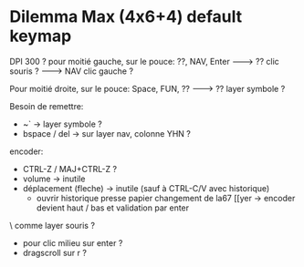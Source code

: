 # Dilemma Max (4x6+4) default keymap

DPI 300 ?
pour moitié gauche, sur le pouce:
??, NAV, Enter
---> ?? clic souris ?
---> NAV clic gauche ?


Pour moitié droite, sur le pouce:
Space, FUN, ??
---> ??  layer symbole ?


Besoin de remettre:
- ~` -> layer symbole ?
- bspace / del -> sur layer nav, colonne YHN ?

encoder:
- CTRL-Z / MAJ+CTRL-Z ?
- volume -> inutile
- déplacement (fleche) -> inutile (sauf à CTRL-C/V avec historique)
  - ouvrir historique presse papier changement de la67  [[yer -> encoder devient haut / bas et validation par enter

\ comme layer souris ?
- pour clic milieu sur enter ?
- dragscroll sur r ?